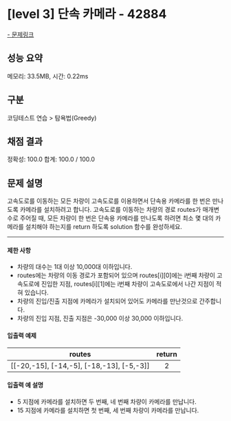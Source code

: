 # [level 3] 단속 카메라 - 42884

<a href="https://school.programmers.co.kr/learn/courses/30/lessons/42884">- 문제링크</a>

## 성능 요약

메모리: 33.5MB, 시간: 0.22ms

## 구분

코딩테스트 연습 > 탐욕법(Greedy)

## 채점 결과

정확성: 100.0
합계: 100.0 / 100.0

## 문제 설명

고속도로를 이동하는 모든 차량이 고속도로를 이용하면서 단속용 카메라를 한 번은 만나도록 카메라를 설치하려고 합니다.
고속도로를 이동하는 차량의 경로 routes가 매개변수로 주어질 때, 모든 차량이 한 번은 단속용 카메라를 만나도록 하려면 최소 몇 대의 카메라를 설치해야 하는지를 return 하도록 solution 함수를 완성하세요.

---

#### 제한 사항

- 차량의 대수는 1대 이상 10,000대 이하입니다.
- routes에는 차량의 이동 경로가 포함되어 있으며 routes[i][0]에는 i번째 차량이 고속도로에 진입한 지점, routes[i][1]에는 i번째 차량이 고속도로에서 나간 지점이 적혀 있습니다.
- 차량의 진입/진출 지점에 카메라가 설치되어 있어도 카메라를 만난것으로 간주합니다.
- 차량의 진입 지점, 진출 지점은 -30,000 이상 30,000 이하입니다.

#### 입출력 예제

|                **routes**                 | **return** |
| :---------------------------------------: | :--------: |
| [[-20,-15], [-14,-5], [-18,-13], [-5,-3]] |     2      |

#### 입출력 예 설명

- 5 지점에 카메라를 설치하면 두 번째, 네 번째 차량이 카메라를 만납니다.
- 15 지점에 카메라를 설치하면 첫 번째, 세 번째 차량이 카메라를 만납니다.
